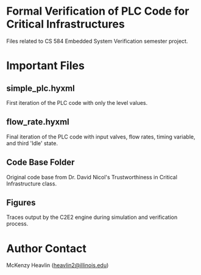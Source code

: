 # Formal Verification of PLC Code for Critical Infrastructures
Files related to CS 584 Embedded System Verification semester project.

# Important Files
## simple_plc.hyxml
First iteration of the PLC code with only the level values.

## flow_rate.hyxml
Final iteration of the PLC code with input valves, flow rates, timing variable, and third 'Idle' state.

## Code Base Folder
Original code base from Dr. David Nicol's Trustworthiness in Critical Infrastructure class.

## Figures
Traces output by the C2E2 engine during simulation and verification process.

# Author Contact
McKenzy Heavlin (heavlin2@illinois.edu)

